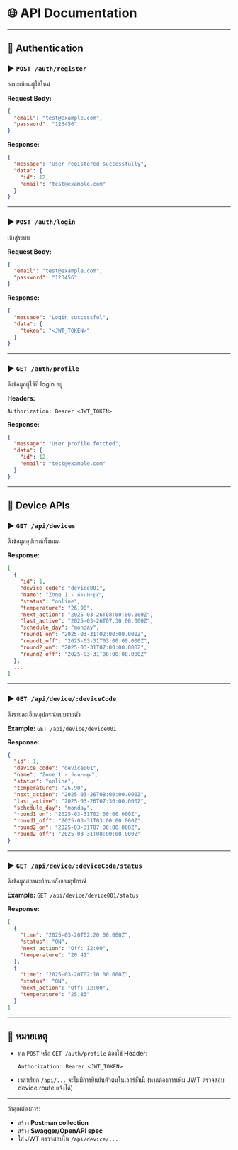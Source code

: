 # 🌐 **API Documentation**

---

## 🔐 Authentication

### ▶️ `POST /auth/register`

ลงทะเบียนผู้ใช้ใหม่

**Request Body:**

```json
{
  "email": "test@example.com",
  "password": "123456"
}
```

**Response:**

```json
{
  "message": "User registered successfully",
  "data": {
    "id": 12,
    "email": "test@example.com"
  }
}
```

---

### ▶️ `POST /auth/login`

เข้าสู่ระบบ

**Request Body:**

```json
{
  "email": "test@example.com",
  "password": "123456"
}
```

**Response:**

```json
{
  "message": "Login successful",
  "data": {
    "token": "<JWT_TOKEN>"
  }
}
```

---

### ▶️ `GET /auth/profile`

ดึงข้อมูลผู้ใช้ที่ login อยู่

**Headers:**

```
Authorization: Bearer <JWT_TOKEN>
```

**Response:**

```json
{
  "message": "User profile fetched",
  "data": {
    "id": 12,
    "email": "test@example.com"
  }
}
```

---

## 🔧 Device APIs

### ▶️ `GET /api/devices`

ดึงข้อมูลอุปกรณ์ทั้งหมด

**Response:**

```json
[
  {
    "id": 1,
    "device_code": "device001",
    "name": "Zone 1 - ห้องประชุม",
    "status": "online",
    "temperature": "26.90",
    "next_action": "2025-03-26T08:00:00.000Z",
    "last_active": "2025-03-26T07:30:00.000Z",
    "schedule_day": "monday",
    "round1_on": "2025-03-31T02:00:00.000Z",
    "round1_off": "2025-03-31T03:00:00.000Z",
    "round2_on": "2025-03-31T07:00:00.000Z",
    "round2_off": "2025-03-31T08:00:00.000Z"
  },
  ...
]
```

---

### ▶️ `GET /api/device/:deviceCode`

ดึงรายละเอียดอุปกรณ์แบบรายตัว

**Example:**
`GET /api/device/device001`

**Response:**

```json
{
  "id": 1,
  "device_code": "device001",
  "name": "Zone 1 - ห้องประชุม",
  "status": "online",
  "temperature": "26.90",
  "next_action": "2025-03-26T08:00:00.000Z",
  "last_active": "2025-03-26T07:30:00.000Z",
  "schedule_day": "monday",
  "round1_on": "2025-03-31T02:00:00.000Z",
  "round1_off": "2025-03-31T03:00:00.000Z",
  "round2_on": "2025-03-31T07:00:00.000Z",
  "round2_off": "2025-03-31T08:00:00.000Z"
}
```

---

### ▶️ `GET /api/device/:deviceCode/status`

ดึงข้อมูลสถานะย้อนหลังของอุปกรณ์

**Example:**
`GET /api/device/device001/status`

**Response:**

```json
[
  {
    "time": "2025-03-20T02:20:00.000Z",
    "status": "ON",
    "next_action": "Off: 12:00",
    "temperature": "20.41"
  },
  {
    "time": "2025-03-20T02:10:00.000Z",
    "status": "ON",
    "next_action": "Off: 12:00",
    "temperature": "25.83"
  }
]
```

---

## 📌 หมายเหตุ

* ทุก `POST` หรือ `GET /auth/profile` ต้องใช้ Header:

  ```
  Authorization: Bearer <JWT_TOKEN>
  ```

* เวลาเรียก `/api/...` จะไม่มีการยืนยันตัวตนในเวอร์ชันนี้ (หากต้องการเพิ่ม JWT ตรวจสอบ device route แจ้งได้)

---

ถ้าคุณต้องการ:

* สร้าง **Postman collection**
* สร้าง **Swagger/OpenAPI spec**
* ใส่ JWT ตรวจสอบใน `/api/device/...`

